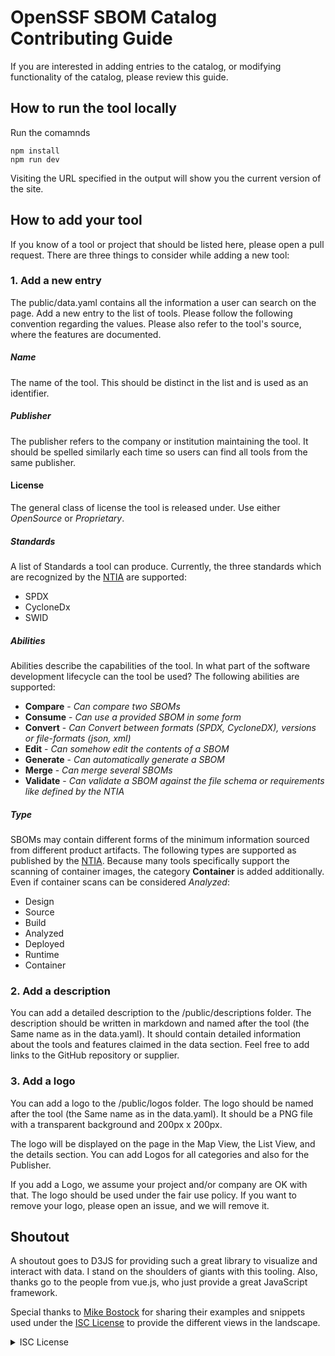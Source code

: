 # OpenSSF SBOM Catalog Contributing Guide

If you are interested in adding entries to the catalog, or modifying functionality of the catalog, please review this guide.

## How to run the tool locally

Run the comamnds
```
npm install
npm run dev
```

Visiting the URL specified in the output will show you the current version of the site.

## How to add your tool
If you know of a tool or project that should be listed here, please open a pull request. There are three things to consider while adding a new tool:

### 1. Add a new entry
The public/data.yaml contains all the information a user can search on the page. Add a new entry to the list of tools. Please follow the following convention regarding the values. Please also refer to the tool's source, where the features are documented.

##### Name
The name of the tool. This should be distinct in the list and is used as an identifier.

##### Publisher
The publisher refers to the company or institution maintaining the tool. It should be spelled similarly each time so users can find all tools from the same publisher.

#### License
The general class of license the tool is released under.
Use either *OpenSource* or *Proprietary*.

##### Standards
A list of Standards a tool can produce. Currently, the three standards which are recognized by the [NTIA](https://www.ntia.gov/sites/default/files/publications/sbom_formats_survey-version-2021_0.pdf) are supported:
- SPDX
- CycloneDx
- SWID

##### Abilities
Abilities describe the capabilities of the tool. In what part of the software development lifecycle can the tool be used? The following abilities are supported:
- **Compare**   - *Can compare two SBOMs*
- **Consume**   - *Can use a provided SBOM in some form*
- **Convert**   - *Can Convert between formats (SPDX, CycloneDX), versions or file-formats (json, xml)*
- **Edit**      - *Can somehow edit the contents of a SBOM*
- **Generate**  - *Can automatically generate a SBOM*
- **Merge**     - *Can merge several SBOMs*
- **Validate**  - *Can validate a SBOM against the file schema or requirements like defined by the NTIA*

##### Type
SBOMs may contain different forms of the minimum information sourced from different
product artifacts. The following types are supported as published by the [NTIA](https://www.cisa.gov/resources-tools/resources/types-software-bill-materials-sbom). Because many tools specifically support the scanning of container images, the category **Container** is added additionally. Even if container scans can be considered *Analyzed*:
- Design
- Source
- Build
- Analyzed
- Deployed
- Runtime
- Container

### 2. Add a description
You can add a detailed description to the /public/descriptions folder. The description should be written in markdown and named after the tool (the Same name as in the data.yaml). It should contain detailed information about the tools and features claimed in the data section. Feel free to add links to the GitHub repository or supplier.

### 3. Add a logo
You can add a logo to the /public/logos folder. The logo should be named after the tool (the Same name as in the data.yaml). It should be a PNG file with a transparent background and 200px x 200px.

The logo will be displayed on the page in the Map View, the List View, and the details section. You can add Logos for all categories and also for the Publisher.

If you add a Logo, we assume your project and/or company are OK with that. The logo should be used under the fair use policy. If you want to remove your logo, please open an issue, and we will remove it.

## Shoutout

A shoutout goes to D3JS for providing such a great library to visualize and interact with data. I stand on the shoulders of giants with this tooling. Also, thanks go to the people from vue.js, who just provide a great JavaScript framework.

Special thanks to [Mike Bostock](https://observablehq.com/@d3/zoomable-circle-packing?intent=fork) for sharing their examples and snippets used under the [ISC License](https://choosealicense.com/licenses/isc/) to provide the different views in the landscape.

<details><summary>ISC License</summary>
Permission to use, copy, modify, and/or distribute this software for any
purpose with or without fee is hereby granted, provided that the above
copyright notice and this permission notice appear in all copies.

THE SOFTWARE IS PROVIDED "AS IS" AND THE AUTHOR DISCLAIMS ALL WARRANTIES
WITH REGARD TO THIS SOFTWARE INCLUDING ALL IMPLIED WARRANTIES OF
MERCHANTABILITY AND FITNESS. IN NO EVENT SHALL THE AUTHOR BE LIABLE FOR
ANY SPECIAL, DIRECT, INDIRECT, OR CONSEQUENTIAL DAMAGES OR ANY DAMAGES
WHATSOEVER RESULTING FROM LOSS OF USE, DATA OR PROFITS, WHETHER IN AN
ACTION OF CONTRACT, NEGLIGENCE OR OTHER TORTIOUS ACTION, ARISING OUT OF
OR IN CONNECTION WITH THE USE OR PERFORMANCE OF THIS SOFTWARE.
</details>
